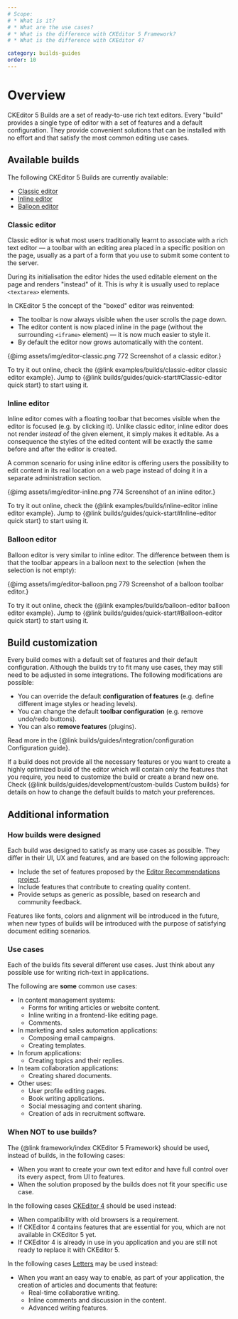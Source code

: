 ```yaml
---
# Scope:
# * What is it?
# * What are the use cases?
# * What is the difference with CKEditor 5 Framework?
# * What is the difference with CKEditor 4?

category: builds-guides
order: 10
---
```


# Overview

CKEditor 5 Builds are a set of ready-to-use rich text editors. Every "build" provides a single type of editor with a set of features and a default configuration. They provide convenient solutions that can be installed with no effort and that satisfy the most common editing use cases.

## Available builds

The following CKEditor 5 Builds are currently available:

 * [Classic editor](#Classic-editor)
 * [Inline editor](#Inline-editor)
 * [Balloon editor](#Balloon-editor)

### Classic editor

Classic editor is what most users traditionally learnt to associate with a rich text editor — a toolbar with an editing area placed in a specific position on the page, usually as a part of a form that you use to submit some content to the server.

During its initialisation the editor hides the used editable element on the page and renders "instead" of it. This is why it is usually used to replace `<textarea>` elements.

In CKEditor 5 the concept of the "boxed" editor was reinvented:

 * The toolbar is now always visible when the user scrolls the page down.
 * The editor content is now placed inline in the page (without the surrounding `<iframe>` element) &mdash; it is now much easier to style it.
 * By default the editor now grows automatically with the content.

{@img assets/img/editor-classic.png 772 Screenshot of a classic editor.}

To try it out online, check the {@link examples/builds/classic-editor classic editor example}. Jump to {@link builds/guides/quick-start#Classic-editor quick start} to start using it.

### Inline editor

Inline editor comes with a floating toolbar that becomes visible when the editor is focused (e.g. by clicking it). Unlike classic editor, inline editor does not render *instead* of the given element, it simply makes it editable. As a consequence the styles of the edited content will be exactly the same before and after the editor is created.

A common scenario for using inline editor is offering users the possibility to edit content in its real location on a web page instead of doing it in a separate administration section.

{@img assets/img/editor-inline.png 774 Screenshot of an inline editor.}

To try it out online, check the {@link examples/builds/inline-editor inline editor example}. Jump to {@link builds/guides/quick-start#Inline-editor quick start} to start using it.

### Balloon editor

Balloon editor is very similar to inline editor. The difference between them is that the toolbar appears in a balloon next to the selection (when the selection is not empty):

{@img assets/img/editor-balloon.png 779 Screenshot of a balloon toolbar editor.}

To try it out online, check the {@link examples/builds/balloon-editor balloon editor example}. Jump to {@link builds/guides/quick-start#Balloon-editor quick start} to start using it.

## Build customization

Every build comes with a default set of features and their default configuration. Although the builds try to fit many use cases, they may still need to be adjusted in some integrations. The following modifications are possible:

 * You can override the default **configuration of features** (e.g. define different image styles or heading levels).
 * You can change the default **toolbar configuration** (e.g. remove undo/redo buttons).
 * You can also **remove features** (plugins).

Read more in the {@link builds/guides/integration/configuration Configuration guide}.

If a build does not provide all the necessary features or you want to create a highly optimized build of the editor which will contain only the features that you require, you need to customize the build or create a brand new one. Check {@link builds/guides/development/custom-builds Custom builds} for details on how to change the default builds to match your preferences.

## Additional information

### How builds were designed

Each build was designed to satisfy as many use cases as possible. They differ in their UI, UX and features, and are based on the following approach:

* Include the set of features proposed by the [Editor Recommendations project](https://ckeditor.github.io/editor-recommendations/).
* Include features that contribute to creating quality content.
* Provide setups as generic as possible, based on research and community feedback.

<info-box>
	Features like fonts, colors and alignment will be introduced in the future, when new types of builds will be introduced with the purpose of satisfying document editing scenarios.
</info-box>

### Use cases

Each of the builds fits several different use cases. Just think about any possible use for writing rich-text in applications.

The following are **some** common use cases:

* In content management systems:
	* Forms for writing articles or website content.
	* Inline writing in a frontend-like editing page.
	* Comments.
* In marketing and sales automation applications:
	* Composing email campaigns.
	* Creating templates.
* In forum applications:
	* Creating topics and their replies.
* In team collaboration applications:
	* Creating shared documents.
* Other uses:
	* User profile editing pages.
	* Book writing applications.
	* Social messaging and content sharing.
	* Creation of ads in recruitment software.

### When NOT to use builds?

The {@link framework/index CKEditor 5 Framework} should be used, instead of builds, in the following cases:

* When you want to create your own text editor and have full control over its every aspect, from UI to features.
* When the solution proposed by the builds does not fit your specific use case.

In the following cases [CKEditor 4](https://ckeditor.com/ckeditor-4/) should be used instead:

* When compatibility with old browsers is a requirement.
* If CKEditor 4 contains features that are essential for you, which are not available in CKEditor 5 yet.
* If CKEditor 4 is already in use in you application and you are still not ready to replace it with CKEditor 5.

In the following cases [Letters](https://ckeditor.com/letters/) may be used instead:

* When you want an easy way to enable, as part of your application, the creation of articles and documents that feature:
	* Real-time collaborative writing.
	* Inline comments and discussion in the content.
	* Advanced writing features.
